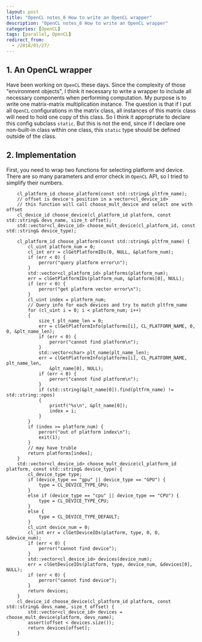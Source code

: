 ```yaml
---
layout: post
title: "OpenCL notes_8 How to write an OpenCL wrapper"
description: "OpenCL notes_8 How to write an OpenCL wrapper"
categories: [OpenCL]
tags: [parallel, OpenCL]
redirect_from:
  - /2018/01/27/
---
```


## 1. An OpenCL wrapper
Have been working on `OpenCL` these days. Since the complexity of those "environment objects", I think it necessary to write a wrapper to include all necessary components when performing computation. 
My purpose is to write one matrix-matrix multiplication instance. The question is that if I put all `OpenCL` configurations in the matrix class, all instances of this matrix class will need to hold one copy of this class. So I think it appropriate to declare this config subclass `static`. 
But this is not the end, since if I declare one non-built-in class within one class, this `static` type should be defined outside of the class. 
## 2. Implementation
First, you need to wrap two functions for selecting platform and device. There are so many parameters and error check in `OpenCL` API, so I tried to simplify their numbers. 
```
	cl_platform_id choose_platform(const std::string& pltfrm_name);
	// offset is device's position in a vector<cl_device_id>
	// this function will call choose_mult_device and select one with offset
	cl_device_id choose_device(cl_platform_id platform, const std::string& devs_name, size_t offset);
	std::vector<cl_device_id> choose_mult_device(cl_platform_id, const std::string& device_type);
```
```
	cl_platform_id choose_platform(const std::string& pltfrm_name) {
		cl_uint platform_num = 0;
		cl_int err = clGetPlatformIDs(0, NULL, &platform_num);
		if (err < 0) {
			perror("query platform error\n");
		}
		std::vector<cl_platform_id> platforms(platform_num);
		err = clGetPlatformIDs(platform_num, &platforms[0], NULL);
		if (err < 0) {
			perror("get platform vector error\n");
		}
		cl_uint index = platform_num;
		// Query info for each devices and try to match pltfrm_name
		for (cl_uint i = 0; i < platform_num; i++)
		{
			size_t plt_name_len = 0;
			err = clGetPlatformInfo(platforms[i], CL_PLATFORM_NAME, 0, 0, &plt_name_len);
			if (err < 0) {
				perror("cannot find platform\n");
			}
			std::vector<char> plt_name(plt_name_len);
			err = clGetPlatformInfo(platforms[i], CL_PLATFORM_NAME, plt_name_len,
				&plt_name[0], NULL);
			if (err < 0) {
				perror("cannot find platform\n");
			}
			if (std::string(&plt_name[0]).find(pltfrm_name) != std::string::npos)
			{
				printf("%s\n", &plt_name[0]);
				index = i;
			}
		}
		if (index >= platform_num) {
			perror("out of platform index\n");
			exit(1);
		}
		// may have truble
		return platforms[index];
	}
	std::vector<cl_device_id> choose_mult_device(cl_platform_id platform, const std::string& device_type) {
		cl_device_type type;
		if (device_type == "gpu" || device_type == "GPU") {
			type = CL_DEVICE_TYPE_GPU;
		} 
		else if (device_type == "cpu" || device_type == "CPU") {
			type = CL_DEVICE_TYPE_CPU;
		} 
		else {
			type = CL_DEVICE_TYPE_DEFAULT;
		}
		cl_uint device_num = 0;
		cl_int err = clGetDeviceIDs(platform, type, 0, 0, &device_num);
		if (err < 0) {
			perror("cannot find device");
		}
		std::vector<cl_device_id> devices(device_num);
		err = clGetDeviceIDs(platform, type, device_num, &devices[0], NULL);
		if (err < 0) {
			perror("cannot find device");
		}
		return devices;
	}
	cl_device_id choose_device(cl_platform_id platform, const std::string& devs_name, size_t offset) {
		std::vector<cl_device_id> devices = choose_mult_device(platform, devs_name);
		assert(offset < devices.size());
		return devices[offset];
	}
```